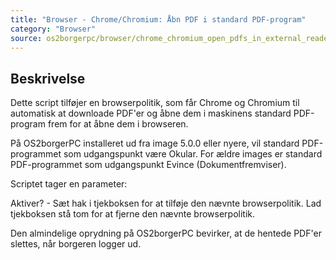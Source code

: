 ```yaml
---
title: "Browser - Chrome/Chromium: Åbn PDF i standard PDF-program"
category: "Browser"
source: os2borgerpc/browser/chrome_chromium_open_pdfs_in_external_reader.sh
---
```


## Beskrivelse
Dette script tilføjer en browserpolitik, som får Chrome og Chromium til automatisk at downloade PDF'er og åbne dem i maskinens standard PDF-program frem for at åbne dem i browseren.

På OS2borgerPC installeret ud fra image 5.0.0 eller nyere, vil standard PDF-programmet som udgangspunkt være Okular.
For ældre images er standard PDF-programmet som udgangspunkt Evince (Dokumentfremviser).

Scriptet tager en parameter:

Aktiver? - Sæt hak i tjekboksen for at tilføje den nævnte browserpolitik.
Lad tjekboksen stå tom for at fjerne den nævnte browserpolitik.

Den almindelige oprydning på OS2borgerPC bevirker, at de hentede PDF'er slettes, når borgeren logger ud.
